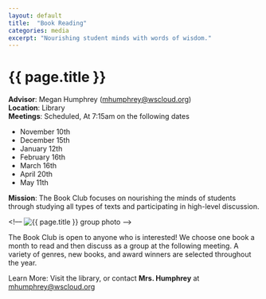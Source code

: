 ```yaml
---
layout: default
title:  "Book Reading"
categories: media
excerpt: "Nourishing student minds with words of wisdom."
---
```


# {{ page.title }}

**Advisor**: Megan Humphrey (<mhumphrey@wscloud.org>)
<br/>**Location**: Library
<br/>**Meetings**: Scheduled, At 7:15am on the following dates
- November 10th
- December 15th
- January 12th
- February 16th
- March 16th
- April 20th
- May 11th

**Mission**: The Book Club focuses on nourishing the minds of students through studying all types of texts and participating in high-level discussion.

<!–– <img src="{{ site.baseurl }}/images/clubs/{{ page.title }}.jpg" alt="{{ page.title }} group photo"/> ––>

The Book Club is open to anyone who is interested! We choose one book a month to read and then discuss as a group at the following meeting. A variety of genres, new books, and award winners are selected throughout the year. 

Learn More: Visit the library, or contact **Mrs. Humphrey** at <mhumphrey@wscloud.org>
